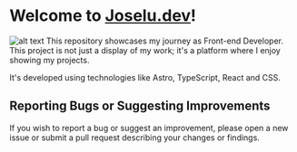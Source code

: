 # Welcome to [Joselu.dev](https://joselu-portfolio.vercel.app/)!


![alt text](/public/image.png)
This repository showcases my journey as Front-end Developer. This project is not just a display of my
work; it's a platform where I enjoy showing my projects.

It's developed using technologies like Astro, TypeScript, React and CSS.


## Reporting Bugs or Suggesting Improvements

If you wish to report a bug or suggest an improvement, please open a new issue or submit a pull request describing your
changes or findings.

